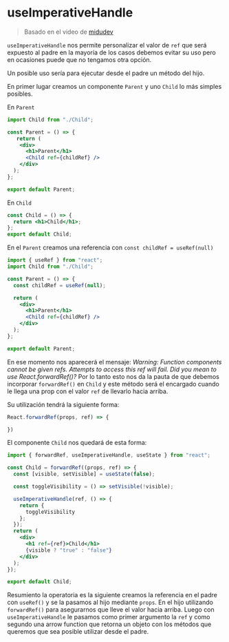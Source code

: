 # useImperativeHandle
> Basado en el video de [midudev](https://youtu.be/a7_S6ZeydeU)

`useImperativeHandle` nos permite personalizar el valor de `ref` que será expuesto al padre en la mayoría de los casos debemos evitar su uso pero en ocasiones puede que no tengamos otra opción. 

Un posible uso sería para ejecutar desde el padre un método del hijo.

En primer lugar creamos un componente `Parent` y uno `Child` lo más simples posibles.

En `Parent`
```jsx
import Child from "./Child";

const Parent = () => {
   return (
    <div>
      <h1>Parent</h1>
      <Child ref={childRef} />
    </div>
  );
};

export default Parent;
```

En `Child`
```jsx
const Child = () => {
  return <h1>Child</h1>;
};
export default Child;
```

En el `Parent` creamos una referencia con `const childRef = useRef(null)` 

```jsx
import { useRef } from "react";
import Child from "./Child";

const Parent = () => {
  const childRef = useRef(null);

  return (
    <div>
      <h1>Parent</h1>
      <Child ref={childRef} />
    </div>
  );
};

export default Parent;

```
En ese momento nos aparecerá el mensaje: *Warning: Function components cannot be given refs. Attempts to access this ref will fail. Did you mean to use React.forwardRef()?* Por lo tanto esto nos da la pauta de que debemos incorporar `forwardRef()` en `Child` y este método será el encargado cuando le llega una prop con el valor `ref` de llevarlo hacia arriba.

Su utilización tendrá la siguiente forma:
```jsx
React.forwardRef(props, ref) => {

})
```

El componente `Child` nos quedará de esta forma:
```jsx
import { forwardRef, useImperativeHandle, useState } from "react";

const Child = forwardRef((props, ref) => {
  const [visible, setVisible] = useState(false);

  const toggleVisibility = () => setVisible(!visible);

  useImperativeHandle(ref, () => {
    return {
      toggleVisibility
    };
  });
  return (
    <div>
      <h1 ref={ref}>Child</h1>
      {visible ? "true" : "false"}
    </div>
  );
});

export default Child;

```
 Resumiento la operatoria es la siguiente creamos la referencia en el padre con `useRef()` y se la pasamos al hijo mediante `props`. En el hijo utilizando `forwardRef()` para asegurarnos que lleve el valor hacia arriba. Luego con `useImperativeHandle` le pasamos como primer argumento la `ref` y como segundo una arrow function que retorna un objeto con los métodos que queremos que sea posible utilizar desde el padre.
